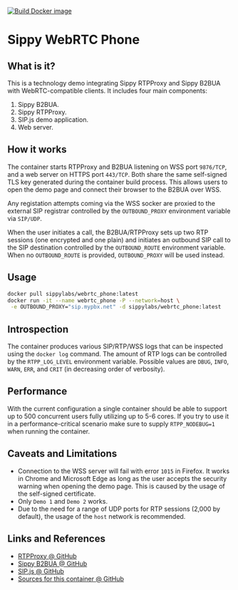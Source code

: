 [![Build Docker image](https://github.com/sippy/webrtc_phone/actions/workflows/build.yml/badge.svg)](https://github.com/sippy/webrtc_phone/actions/workflows/build.yml)

# Sippy WebRTC Phone

## What is it?

This is a technology demo integrating Sippy RTPProxy and Sippy B2BUA with
WebRTC-compatible clients. It includes four main components:

1. Sippy B2BUA.
2. Sippy RTPProxy.
3. SIP.js demo application.
4. Web server.

## How it works

The container starts RTPProxy and B2BUA listening on WSS port `9876/TCP`, and
a web server on HTTPS port `443/TCP`. Both share the same self-signed TLS key
generated during the container build process. This allows users to open the
demo page and connect their browser to the B2BUA over WSS.

Any registation attempts coming via the WSS socker are proxied to the external
SIP registrar controlled by the `OUTBOUND_PROXY` environment variable via
`SIP/UDP`.

When the user initiates a call, the B2BUA/RTPProxy sets up two RTP sessions
(one encrypted and one plain) and initiates an outbound SIP call to the SIP
destination controlled by the `OUTBOUND_ROUTE` environment variable.
When no `OUTBOUND_ROUTE` is provided, `OUTBOUND_PROXY` will be used instead.

## Usage

```bash
docker pull sippylabs/webrtc_phone:latest
docker run -it --name webrtc_phone -P --network=host \
 -e OUTBOUND_PROXY="sip.mypbx.net" -d sippylabs/webrtc_phone:latest
```

## Introspection

The container produces various SIP/RTP/WSS logs that can be inspected using
the `docker log` command. The amount of RTP logs can be controlled by the
`RTPP_LOG_LEVEL` environment variable. Possible values are `DBUG`, `INFO`,
`WARN`, `ERR`, and `CRIT` (in decreasing order of verbosity).

## Performance

With the current configuration a single container should be able to support
up to 500 concurrent users fully utilizing up to 5-6 cores. If you try to
use it in a performance-critical scenario make sure to supply `RTPP_NODEBUG=1`
when running the container.

## Caveats and Limitations

- Connection to the WSS server will fail with error `1015` in Firefox. It
  works in Chrome and Microsoft Edge as long as the user accepts the security
  warning when opening the demo page. This is caused by the usage of the
  self-signed certificate.
- Only `Demo 1` and `Demo 2` works.
- Due to the need for a range of UDP ports for RTP sessions (2,000 by default),
  the usage of the `host` network is recommended.

## Links and References

- [RTPProxy @ GitHub](https://github.com/sippy/rtpproxy/)
- [Sippy B2BUA @ GitHub](https://github.com/sippy/b2bua/)
- [SIP.js @ GitHub](https://github.com/onsip/SIP.js/)
- [Sources for this container @ GitHub](https://github.com/sippy/webrtc_phone/)
